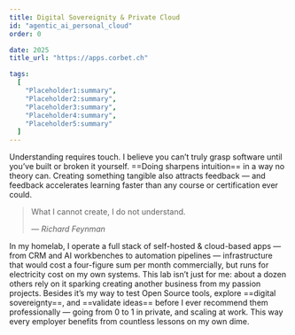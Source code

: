 ```yaml
---
title: Digital Sovereignity & Private Cloud
id: "agentic_ai_personal_cloud"
order: 0

date: 2025
title_url: "https://apps.corbet.ch"

tags:
  [
    "Placeholder1:summary",
    "Placeholder2:summary",
    "Placeholder3:summary",
    "Placeholder4:summary",
    "Placeholder5:summary"
  ]
---
```


Understanding requires touch. I believe you can’t truly grasp software until you’ve built or broken it yourself. ==Doing sharpens intuition== in a way no theory can. Creating something tangible also attracts feedback — and feedback accelerates learning faster than any course or certification ever could.  

> What I cannot create, I do not understand.
> <footer>— <cite>Richard Feynman</cite></footer>

In my homelab, I operate a full stack of self-hosted & cloud-based apps — from CRM and AI workbenches to automation pipelines — infrastructure that would cost a four-figure sum per month commercially, but runs for electricity cost on my own systems. This lab isn’t just for me: about a dozen others rely on it sparking creating another business from my passion projects. Besides it’s my way to test Open Source tools, explore ==digital sovereignty==, and ==validate ideas== before I ever recommend them professionally — going from 0 to 1 in private, and scaling at work. This way every employer benefits from countless lessons on my own dime.
